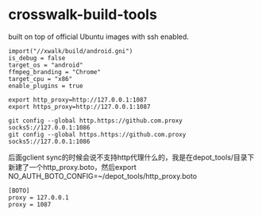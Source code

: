 # crosswalk-build-tools

built on top of official Ubuntu images with ssh enabled.

```
import("//xwalk/build/android.gni")
is_debug = false
target_os = "android"
ffmpeg_branding = "Chrome"
target_cpu = "x86"
enable_plugins = true
```


```
export http_proxy=http://127.0.0.1:1087  
export https_proxy=http://127.0.0.1:1087

git config --global http.https://github.com.proxy socks5://127.0.0.1:1086
git config --global https.https://github.com.proxy socks5://127.0.0.1:1086

```

后面gclient sync的时候会说不支持http代理什么的，我是在depot_tools/目录下新建了一个http_proxy.boto，然后export NO_AUTH_BOTO_CONFIG=~/depot_tools/http_proxy.boto

```
[BOTO]
proxy = 127.0.0.1
proxy = 1087
```

